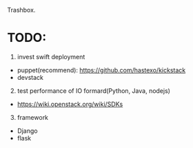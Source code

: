 Trashbox.

# TODO:

1. invest swift deployment
  - puppet(recommend): https://github.com/hastexo/kickstack 
  - devstack

2. test performance of IO formard(Python, Java, nodejs)
  - https://wiki.openstack.org/wiki/SDKs

3. framework
  - Django
  - flask
